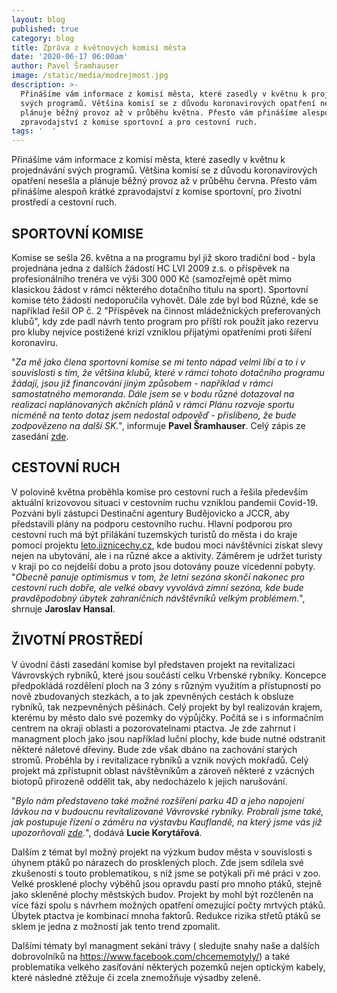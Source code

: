 ```yaml
---
layout: blog
published: true
category: blog
title: Zpráva z květnových komisí města
date: '2020-06-17 06:00am'
author: Pavel Šramhauser
image: /static/media/modrejmost.jpg
description: >-
  Přinášíme vám informace z komisí města, které zasedly v květnu k projednávání
  svých programů. Většina komisí se z důvodu koronavirových opatření nesešla a
  plánuje běžný provoz až v průběhu května. Přesto vám přinášíme alespoň krátké
  zpravodajství z komise sportovní a pro cestovní ruch.
tags: '  '
---
```

Přinášíme vám informace z komisí města, které zasedly v květnu k projednávání svých programů. Většina komisí se z důvodu koronavirových opatření nesešla a plánuje běžný provoz až v průběhu června. Přesto vám přinášíme alespoň krátké zpravodajství z komise sportovní, pro životní prostředí a cestovní ruch.

## SPORTOVNÍ KOMISE

Komise se sešla 26. května a na programu byl již skoro tradiční bod - byla projednána jedna z dalších žádostí HC LVI 2009 z.s. o příspěvek na profesionálního trenéra ve výši 300 000 Kč (samozřejmě opět mimo klasickou žádost v rámci některého dotačního titulu na sport). Sportovní komise této žádosti nedoporučila vyhovět. Dále zde byl bod Různé, kde se například řešil OP č. 2 "Příspěvek na činnost mládežnických preferovaných klubů", kdy zde padl návrh tento program pro příští rok použít jako rezervu pro kluby nejvíce postižené krizí vzniklou přijatými opatřeními proti šíření koronaviru. 

"_Za mě jako člena sportovní komise se mi tento nápad velmi líbí a to i v souvislosti s tím, že většina klubů, které v rámci tohoto dotačního programu žádají, jsou již financování jiným způsobem - například v rámci samostatného memoranda. Dále jsem se v bodu různé dotazoval na realizaci naplánovaných akčních plánů v rámci Plánu rozvoje sportu nicméně na tento dotaz jsem nedostal odpověď - přislíbeno, že bude zodpovězeno na další SK._", informuje **Pavel Šramhauser**. Celý zápis ze zasedání [zde](https://www.c-budejovice.cz/sites/default/files/obsah/Odbory/zapis_sk_2020_26-05.pdf).

## CESTOVNÍ RUCH

V polovině května proběhla komise pro cestovní ruch a řešila především aktuální krizovovou situaci v cestovním ruchu vzniklou pandemií Covid-19. Pozváni byli zástupci Destinační agentury Budějovicko a JCCR, aby představili plány na podporu cestovního ruchu. Hlavní podporou pro cestovní ruch má být přilákání tuzemských turistů do města i do kraje pomocí projektu [leto.jiznicechy.cz](https://leto.jiznicechy.cz/), kde budou moci návštěvníci získat slevy nejen na ubytování, ale i na různé akce a aktivity. Záměrem je udržet turisty v kraji po co nejdelší dobu a proto jsou dotovány pouze vícedenní pobyty. "_Obecně panuje optimismus v tom, že letní sezóna skončí nakonec pro cestovní ruch dobře, ale velké obavy vyvolává zimní sezóna, kde bude pravděpodobný úbytek zahraničních návštěvníků velkým problémem._", shrnuje **Jaroslav Hansal**.

## ŽIVOTNÍ PROSTŘEDÍ

V úvodní části zasedání komise byl představen projekt na revitalizaci Vávrovských rybníků, které jsou součástí celku Vrbenské rybníky. Koncepce předpokládá rozdělení ploch na 3 zóny s různým využitím a přístupností po nově zbudovaných stezkách, a to jak zpevněných cestách k obsluze rybníků, tak nezpevněných pěšinách. Celý projekt by byl realizován krajem, kterému by město dalo své pozemky do výpůjčky. Počítá se i s informačním centrem na okraji oblasti a pozorovatelnami ptactva. Je zde zahrnut i managment ploch jako jsou například luční plochy, kde bude nutné odstranit některé náletové dřeviny. Bude zde však dbáno na zachování starých stromů. Proběhla by i revitalizace rybníků a vznik nových mokřadů. Celý projekt má zpřístupnit oblast návštěvníkům a zároveň některé z vzácných biotopů přirozeně oddělit tak, aby nedocházelo k jejich narušování. 

"_Bylo nám představeno také možné rozšíření parku 4D a jeho napojení lávkou na v budoucnu revitalizované Vávrovské rybníky. Probrali jsme také, jak postupuje řízení o záměru na výstavbu Kauflandě, na který jsme vás již upozorňovali _[_zde_](https://www.facebook.com/PiratiCB/photos/a.209563762877867/794757511025153/?type=3)_._", dodává **Lucie Korytářová**.

Dalším z témat byl možný projekt na výzkum budov města v souvislosti s úhynem ptáků po nárazech do prosklených ploch. Zde jsem sdílela své zkušenosti s touto problematikou, s níž jsme se potýkali při mé práci v zoo. Velké prosklené plochy výběhů jsou opravdu pastí pro mnoho ptáků, stejně jako skleněné plochy městských budov. Projekt by mohl být rozčleněn na více fází spolu s návrhem možných opatření omezující počty mrtvých ptáků. Úbytek ptactva je kombinací mnoha faktorů. Redukce rizika střetů ptáků se sklem je jedna z možností jak tento trend zpomalit. 

Dalšími tématy byl managment sekání trávy ( sledujte snahy naše a dalších dobrovolníků na <https://www.facebook.com/chcememotyly/>) a také problematika velkého zasíťování některých pozemků nejen optickým kabely, které následné ztěžuje či zcela znemožňuje výsadby zeleně.

